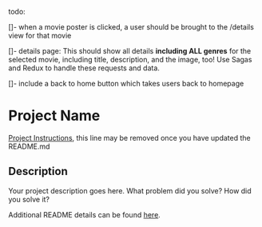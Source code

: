 todo:

[]- when a movie poster is clicked, a user should be brought to the /details view for that movie

[]- details page: This should show all details **including ALL genres** for the selected movie, including title, description, and the image, too! Use Sagas and Redux to handle these requests and data.

[]- include a back to home button which takes users back to homepage



# Project Name

[Project Instructions](./INSTRUCTIONS.md), this line may be removed once you have updated the README.md

## Description

Your project description goes here. What problem did you solve? How did you solve it?

Additional README details can be found [here](https://github.com/PrimeAcademy/readme-template/blob/master/README.md).
